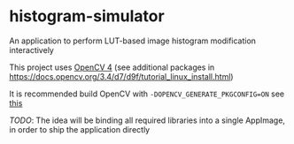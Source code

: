 # histogram-simulator
An application to perform LUT-based image histogram modification interactively

This project uses [OpenCV 4](https://github.com/opencv/opencv/tree/4.10.0) (see additional packages in https://docs.opencv.org/3.4/d7/d9f/tutorial_linux_install.html)

It is recommended build OpenCV with `-DOPENCV_GENERATE_PKGCONFIG=ON` see [this](https://stackoverflow.com/questions/15320267/package-opencv-was-not-found-in-the-pkg-config-search-path)

_TODO_:
The idea will be binding all required libraries into a single AppImage, in order to ship the application directly
